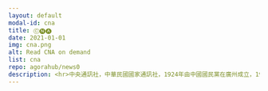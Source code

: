 ```yaml
---
layout: default
modal-id: cna
title: Ⓒ🅝🅐
date: 2021-01-01
img: cna.png
alt: Read CNA on demand
list: cna
repo: agorahub/news0
description: <hr>中央通訊社，中華民國國家通訊社，1924年由中國國民黨在廣州成立，1949年播遷臺灣，1996年改制為政府捐助成立的財團法人機構。
---
```

